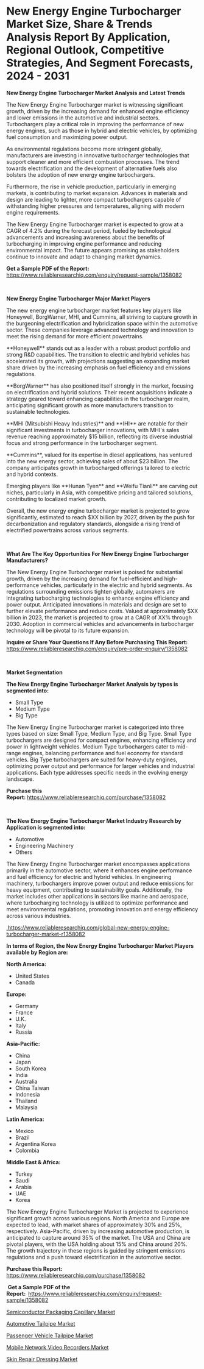 <p><h1>New Energy Engine Turbocharger Market Size, Share & Trends Analysis Report By Application, Regional Outlook, Competitive Strategies, And Segment Forecasts, 2024 - 2031</h1></p><p><strong>New Energy Engine Turbocharger Market Analysis and Latest Trends</strong></p>
<p><p>The New Energy Engine Turbocharger market is witnessing significant growth, driven by the increasing demand for enhanced engine efficiency and lower emissions in the automotive and industrial sectors. Turbochargers play a critical role in improving the performance of new energy engines, such as those in hybrid and electric vehicles, by optimizing fuel consumption and maximizing power output. </p><p>As environmental regulations become more stringent globally, manufacturers are investing in innovative turbocharger technologies that support cleaner and more efficient combustion processes. The trend towards electrification and the development of alternative fuels also bolsters the adoption of new energy engine turbochargers.</p><p>Furthermore, the rise in vehicle production, particularly in emerging markets, is contributing to market expansion. Advances in materials and design are leading to lighter, more compact turbochargers capable of withstanding higher pressures and temperatures, aligning with modern engine requirements. </p><p>The New Energy Engine Turbocharger market is expected to grow at a CAGR of 4.2% during the forecast period, fueled by technological advancements and increasing awareness about the benefits of turbocharging in improving engine performance and reducing environmental impact. The future appears promising as stakeholders continue to innovate and adapt to changing market dynamics.</p></p>
<p><strong>Get a Sample PDF of the Report:&nbsp;</strong> <a href="https://www.reliableresearchiq.com/enquiry/request-sample/1358082?utm_campaign=104&utm_medium=2&utm_source=Github&utm_content=ia&utm_term=03112024&utm_id=new-energy-engine-turbocharger">https://www.reliableresearchiq.com/enquiry/request-sample/1358082</a></p>
<p>&nbsp;</p>
<p><strong>New Energy Engine Turbocharger Major Market Players</strong></p>
<p><p>The new energy engine turbocharger market features key players like Honeywell, BorgWarner, MHI, and Cummins, all striving to capture growth in the burgeoning electrification and hybridization space within the automotive sector. These companies leverage advanced technology and innovation to meet the rising demand for more efficient powertrains.</p><p>**Honeywell** stands out as a leader with a robust product portfolio and strong R&D capabilities. The transition to electric and hybrid vehicles has accelerated its growth, with projections suggesting an expanding market share driven by the increasing emphasis on fuel efficiency and emissions regulations.</p><p>**BorgWarner** has also positioned itself strongly in the market, focusing on electrification and hybrid solutions. Their recent acquisitions indicate a strategy geared toward enhancing capabilities in the turbocharger realm, anticipating significant growth as more manufacturers transition to sustainable technologies.</p><p>**MHI (Mitsubishi Heavy Industries)** and **IHI** are notable for their significant investments in turbocharger innovations, with MHI's sales revenue reaching approximately $15 billion, reflecting its diverse industrial focus and strong performance in the turbocharger segment.</p><p>**Cummins**, valued for its expertise in diesel applications, has ventured into the new energy sector, achieving sales of about $23 billion. The company anticipates growth in turbocharged offerings tailored to electric and hybrid contexts.</p><p>Emerging players like **Hunan Tyen** and **Weifu Tianli** are carving out niches, particularly in Asia, with competitive pricing and tailored solutions, contributing to localized market growth.</p><p>Overall, the new energy engine turbocharger market is projected to grow significantly, estimated to reach $XX billion by 2027, driven by the push for decarbonization and regulatory standards, alongside a rising trend of electrified powertrains across various segments.</p></p>
<p>&nbsp;</p>
<p><strong>What Are The Key Opportunities For New Energy Engine Turbocharger Manufacturers?</strong></p>
<p><p>The New Energy Engine Turbocharger market is poised for substantial growth, driven by the increasing demand for fuel-efficient and high-performance vehicles, particularly in the electric and hybrid segments. As regulations surrounding emissions tighten globally, automakers are integrating turbocharging technologies to enhance engine efficiency and power output. Anticipated innovations in materials and design are set to further elevate performance and reduce costs. Valued at approximately $XX billion in 2023, the market is projected to grow at a CAGR of XX% through 2030. Adoption in commercial vehicles and advancements in turbocharger technology will be pivotal to its future expansion.</p></p>
<p><strong>Inquire or Share Your Questions If Any Before Purchasing This Report:</strong> <a href="https://www.reliableresearchiq.com/enquiry/pre-order-enquiry/1358082?utm_campaign=104&utm_medium=2&utm_source=Github&utm_content=ia&utm_term=03112024&utm_id=new-energy-engine-turbocharger">https://www.reliableresearchiq.com/enquiry/pre-order-enquiry/1358082</a></p>
<p>&nbsp;</p>
<p><strong>Market Segmentation</strong></p>
<p><strong>The New Energy Engine Turbocharger Market Analysis by types is segmented into:</strong></p>
<p><ul><li>Small Type</li><li>Medium Type</li><li>Big Type</li></ul></p>
<p><p>The New Energy Engine Turbocharger market is categorized into three types based on size: Small Type, Medium Type, and Big Type. Small Type turbochargers are designed for compact engines, enhancing efficiency and power in lightweight vehicles. Medium Type turbochargers cater to mid-range engines, balancing performance and fuel economy for standard vehicles. Big Type turbochargers are suited for heavy-duty engines, optimizing power output and performance for larger vehicles and industrial applications. Each type addresses specific needs in the evolving energy landscape.</p></p>
<p><strong>Purchase this Report:&nbsp;</strong><a href="https://www.reliableresearchiq.com/purchase/1358082?utm_campaign=104&utm_medium=2&utm_source=Github&utm_content=ia&utm_term=03112024&utm_id=new-energy-engine-turbocharger">https://www.reliableresearchiq.com/purchase/1358082</a></p>
<p>&nbsp;</p>
<p><strong>The New Energy Engine Turbocharger Market Industry Research by Application is segmented into:</strong></p>
<p><ul><li>Automotive</li><li>Engineering Machinery</li><li>Others</li></ul></p>
<p><p>The New Energy Engine Turbocharger market encompasses applications primarily in the automotive sector, where it enhances engine performance and fuel efficiency for electric and hybrid vehicles. In engineering machinery, turbochargers improve power output and reduce emissions for heavy equipment, contributing to sustainability goals. Additionally, the market includes other applications in sectors like marine and aerospace, where turbocharging technology is utilized to optimize performance and meet environmental regulations, promoting innovation and energy efficiency across various industries.</p></p>
<p><a href="https://www.reliableresearchiq.com/global-new-energy-engine-turbocharger-market-r1358082?utm_campaign=104&utm_medium=2&utm_source=Github&utm_content=ia&utm_term=03112024&utm_id=new-energy-engine-turbocharger">&nbsp;https://www.reliableresearchiq.com/global-new-energy-engine-turbocharger-market-r1358082</a></p>
<p><strong>In terms of Region, the New Energy Engine Turbocharger Market Players available by Region are:</strong></p>
<p>
    <p> <strong> North America: </strong>
        <ul>
            <li>United States</li>
            <li>Canada</li>
        </ul>
        </p> 
    <p> <strong> Europe: </strong>
        <ul>
            <li>Germany</li>
            <li>France</li>
            <li>U.K.</li>
            <li>Italy</li>
            <li>Russia</li>
        </ul>
        </p> 
    <p> <strong> Asia-Pacific: </strong>
        <ul>
            <li>China</li>
            <li>Japan</li>
            <li>South Korea</li>
            <li>India</li>
            <li>Australia</li>
            <li>China Taiwan</li>
            <li>Indonesia</li>
            <li>Thailand</li>
            <li>Malaysia</li>
        </ul>
        </p> 
    <p> <strong> Latin America: </strong>
        <ul>
            <li>Mexico</li>
            <li>Brazil</li>
            <li>Argentina Korea</li>
            <li>Colombia</li>
        </ul>
        </p> 
    <p> <strong> Middle East & Africa: </strong>
        <ul>
            <li>Turkey</li>
            <li>Saudi</li>
            <li>Arabia</li>
            <li>UAE</li>
            <li>Korea</li>
        </ul>
    </p>
    </p>
<p><p>The New Energy Engine Turbocharger Market is projected to experience significant growth across various regions. North America and Europe are expected to lead, with market shares of approximately 30% and 25%, respectively. Asia-Pacific, driven by increasing automotive production, is anticipated to capture around 35% of the market. The USA and China are pivotal players, with the USA holding about 15% and China around 20%. The growth trajectory in these regions is guided by stringent emissions regulations and a push toward electrification in the automotive sector.</p></p>
<p><strong>Purchase this Report: </strong><a href="https://www.reliableresearchiq.com/purchase/1358082?utm_campaign=104&utm_medium=2&utm_source=Github&utm_content=ia&utm_term=03112024&utm_id=new-energy-engine-turbocharger">https://www.reliableresearchiq.com/purchase/1358082</a></p>
<p>&nbsp;<strong>Get a Sample PDF of the Report:&nbsp;&nbsp;</strong><a href="https://www.reliableresearchiq.com/enquiry/request-sample/1358082?utm_campaign=104&utm_medium=2&utm_source=Github&utm_content=ia&utm_term=03112024&utm_id=new-energy-engine-turbocharger">https://www.reliableresearchiq.com/enquiry/request-sample/1358082</a></p>
<p><strong></strong></p>
<p><p><a href="https://www.linkedin.com/pulse/global-semiconductor-packaging-capillary-market-sector2024--ncdqe?utm_campaign=104&utm_medium=2&utm_source=Github&utm_content=ia&utm_term=03112024&utm_id=new-energy-engine-turbocharger">Semiconductor Packaging Capillary Market</a></p><p><a href="https://github.com/halkoitweden3/Market-Research-Report-List-1/blob/main/automotive-tailpipe-market.md?utm_campaign=104&utm_medium=2&utm_source=Github&utm_content=ia&utm_term=03112024&utm_id=new-energy-engine-turbocharger">Automotive Tailpipe Market</a></p><p><a href="https://github.com/nekolalrclippo/Market-Research-Report-List-1/blob/main/passenger-vehicle-tailpipe-market.md?utm_campaign=104&utm_medium=2&utm_source=Github&utm_content=ia&utm_term=03112024&utm_id=new-energy-engine-turbocharger">Passenger Vehicle Tailpipe Market</a></p><p><a href="https://www.linkedin.com/pulse/surfing-mobile-network-video-recorders-wave-riding-market-currents-grjze?utm_campaign=104&utm_medium=2&utm_source=Github&utm_content=ia&utm_term=03112024&utm_id=new-energy-engine-turbocharger">Mobile Network Video Recorders Market</a></p><p><a href="https://issuu.com/reportprime-2/docs/skin-repair-dressing-market-size-20_a46bc98f695edf?utm_campaign=104&utm_medium=2&utm_source=Github&utm_content=ia&utm_term=03112024&utm_id=new-energy-engine-turbocharger">Skin Repair Dressing Market</a></p></p>